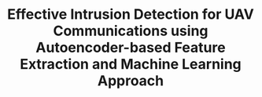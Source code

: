 ---
layout: detail
year: 2024
venue: "NOLTA2024"
title: "Effective Intrusion Detection for UAV Communications using Autoencoder-based Feature Extraction and Machine Learning Approach"
authors: ["ra-tuan-cuong_vuong", "cong-chi-nguyen", "van-cuong-pham", "thi-thanh-huyen-le", "xuan-nam-tran", "dr-thien_van_luong"]
ieee: "T.-C. Vuong, C. C. Nguyen, V.-C. Pham, T.-T.-H. Le, X.-N. Tran, T. V. Luong, \"Effective Intrusion Detection for UAV Communications using Autoencoder-based Feature Extraction and Machine Learning Approach,\" in The 2024 International Symposium on Nonlinear Theory and Its Applications (NOLTA2024), pp. 320-325, 2024."
doi: "10.48550/arXiv.2410.02827"
project: "applied-ai-core-technologies"
---